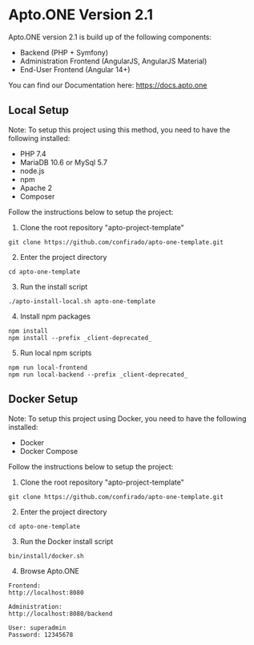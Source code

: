 # Apto.ONE Version 2.1

Apto.ONE version 2.1 is build up of the following components:

- Backend (PHP + Symfony)
- Administration Frontend (AngularJS, AngularJS Material)
- End-User Frontend (Angular 14+)

You can find our Documentation here: https://docs.apto.one

## Local Setup

Note: To setup this project using this method, you need to have the following installed:

- PHP 7.4
- MariaDB 10.6 or MySql 5.7
- node.js
- npm
- Apache 2
- Composer

Follow the instructions below to setup the project:

1. Clone the root repository "apto-project-template"
```
git clone https://github.com/confirado/apto-one-template.git
```

2. Enter the project directory
```
cd apto-one-template
```

3. Run the install script
```
./apto-install-local.sh apto-one-template
```

4. Install npm packages
```
npm install
npm install --prefix _client-deprecated_
```
5. Run local npm scripts
```
npm run local-frontend
npm run local-backend --prefix _client-deprecated_ 
```

## Docker Setup

Note: To setup this project using Docker, you need to have the following installed:

- Docker
- Docker Compose

Follow the instructions below to setup the project:

1. Clone the root repository "apto-project-template"
```
git clone https://github.com/confirado/apto-one-template.git
```

2. Enter the project directory
```
cd apto-one-template
```

3. Run the Docker install script
```
bin/install/docker.sh
```

4. Browse Apto.ONE
```
Frontend: 
http://localhost:8080

Administration: 
http://localhost:8080/backend

User: superadmin
Password: 12345678
```
